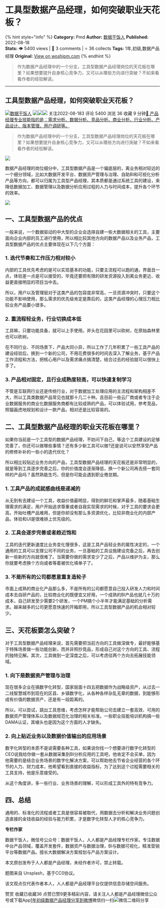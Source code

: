 # 工具型数据产品经理，如何突破职业天花板？
{% hint style="info" %}
**Category:** Pmd
**Author:** [数据干饭人](https://www.woshipm.com/u/850132)
**Published:** 2022-08-18  
**Stats:** 👁️ 5400 views | 💬 3 comments | ⭐ 36 collects
**Tags:** 1年,初级,数据产品经理
**Original:** [View on woshipm.com](https://www.woshipm.com/pmd/5568803.html)
{% endhint %}
> 作为数据产品经理中的一个分支，工具型数据产品经理岗位的天花板在哪里？如果想要提升自身核心竞争力，又可以从哪些方向进行突破？不如来看看作者的经验解读。

---

## 工具型数据产品经理，如何突破职业天花板？

[![](https://image.woshipm.com/wp-files/2021/09/cOGve0gK4PPmNSNMsXSG.jpg!/both/72x72)](https://www.woshipm.com/u/850132)[数据干饭人](https://www.woshipm.com/u/850132) ![](https://static.woshipm.com/tag/1121_1@2x.png)![](https://static.woshipm.com/tag/2103_1@2x.png)![](https://static.woshipm.com/tag/2104_1@2x.png) 关注2022-08-183 评论 5400 浏览 36 收藏 9 分钟[🔗 产品经理专业技能指的是：需求分析、数据分析、竞品分析、商业分析、行业分析、产品设计、版本管理、用户调研等。](https://ke.qidianla.com/courses/90pm)

> 作为数据产品经理中的一个分支，工具型数据产品经理岗位的天花板在哪里？如果想要提升自身核心竞争力，又可以从哪些方向进行突破？不如来看看作者的经验解读。

![](https://image.woshipm.com/wp-files/2022/08/DUQSel9xnykRNXH54RR9.jpg)

数据产品经理的岗位细分中，工具型数据产品是一个偏底层的，离业务相对较远的一个细分领域，比如大数据开发平台、数据资产管理与治理、自助BI和可视化分析产品等方向，都可以归属为工具型产品经理，其本质都是通过系统工具的建设，来降低数据加工、数据管理以及数据分析应用过程的人力与时间成本，提升各个环节的效率。

![](https://image.woshipm.com/wp-files/2022/08/hqVl1uDIQDB6qKEdJCWU.png)

## 一、工具型数据产品的优点

一般来说，一个数据驱动的中大型的企业会选择自建一些大数据相关的工具，主要面向企业内部的员工进行使用，所以相比较其他方向的数据产品以及业务产品，工具型数据产品的优点主要体现在以下几个方面：

### 1\. 迭代节奏和工作压力相对较小

内部的工具优先考虑的是可以实现基本的功能，只要主流程可以跑的通，界面丑一点，体验差一点是可以接受的，毕竟还要把有限的研发资源投入到离业务更近、收益更直接明显的项目当中去。

所以，用户以及管理层对于这类产品的包容度非常高，一旦资源冲突时，只要这个功能不影响使用，那么需求的优先级肯定是靠后的，这类产品经理的心理压力相比较业务产品要小很多。

### 2\. 重流程轻业务，行业切换成本低

工具嘛，只要功能具备，就可以上手使用。斧头在花园里可以砍树，在原始森林里也可以砍树。

在不同行业、不同场景下，产品大同小异，所以工作了几年积累了一些工具产品的建设经验后，换到一个新的公司，不用花费很多的时间去深入了解业务，基于产品工作流程和方法，把核心用户以及需求痛点搞清楚，结合过去的经验就可以很快上手了。

### 3\. 产品相对固定，且行业成熟度较高，可以快速复制学习

不管是互联网行业还是传统行业，对于数据加工处理应用的主流程和架构相差不大，所以工具类数据产品常见也就那十几二十种。且目前一些云厂商或者专注于企业数据服务的商业化数据服务商都有比较成熟的产品，可以体验试用，参考竞品，照猫画虎地规划和设计一款产品，相对还是比较容易的。

## 二、工具型数据产品经理的职业天花板在哪里？

如果你当前是一个工具型的数据产品经理，不妨问下自己，等这个工具建设的足够完善了，你还可以做哪些事情？还有多少新工具可以做?还是说可以安然享受产品的修修补补的一些小的迭代优化？

所以相比较贴近业务方向的产品，工具型数据产品经理的天花板还是非常明显的，就是等到工具逐步完善之后，你的价值度会逐渐降低，换一个新公司再去搭一套同样的产品吗？虽然熟能生巧，但是你可能会遇到职业倦怠期。

### 1\. 工具产品的成就感曲线是递减的

从无到有去建设一个工具，收益价值最明显，得到的鲜花和掌声最多，随着基础生理需求的满足，用户开始追求尊重或者自我实现需求的时候，对于工具的要求会更高，开始吐槽产品难用，但是你却没有那么多资源优化，比较非商业化的内部产品，体验和UI是很难排上优先级的。

### 2\. 工具会逐步完善或者趋近饱和

工具的迭代更新速度比业务变化慢很多，这是工具产品轻业务的属性决定的，一个通用的工具可以支撑公司不同的业务，一旦基础的工具设施建设完备之后，再去创新一些新的方向就很难了。当需要你做的需求变少了之后，产品以维护为主，那么你就要考虑换个方向或者等着被优化填单子了。

### 3\. 不是所有的公司都愿意重复造轮子

市面上成熟的商业化产品那么多，不是所有的公司都愿意自己投入研发人力和时间成本去自研产品的，比较商业化的既便宜又好用，一个成熟的BI产品也就几十万的成本，自己研发至少需要2个研发，一个PM搞个小半年才能满足基础的分析需求。越来越多的公司更愿意快速的开箱即用，所以工具型数据产品的机会相对较少。

## 三、天花板要怎么突破？

对于工具型数据产品经理来说，首先需要把当前方向的工具做深做专，最好能够基于特殊场景做一些功能创新，而并非照抄竞品，形成自己对这个方向的工具、流程的独特见解。其次，工具做到一定深度之后，可以考虑往两个方向去拓展技能领域。

### 1\. 向下是数据资产管理与治理

现在很多企业在搞数字化转型，国家层面十四五把数据作为战略级资产，从过去一二线智慧城市到现在的区县、乡镇数字化，从各种各样杂乱无章的数据，到能够形成有价值的数据资产，还是有一段距离的。

所以，可以尝试，跳出工具思维，考虑怎样才能帮助公司去建立一套高效、可用的数据资产管理体系以及数据规范化治理的相关标准。一些职业技能培训机构搞一些DAMA认证，其噱头也是因为这个方面的人才缺失。

### 2\. 向上贴近业务以及数据价值输出的应用场景

数字化转型的本质不是说需要各种工具，如果说你找一个想要进行数字化转型的CEO说我给你做一套从数据采集到BI分析应用的工具吧，他肯定不会买单，因为他需要的是结合业务场景的数字化解决方案，可以帮助他去节省企业经营的各个环节的人力、财力成本，他希望看到直接的收益指标，为了达到这个过程需要相关的工具支持，他是乐意接受的。

从这个角度讲，多一些行业、业务场景的理解，可以形成工具外的特有竞争力。

## 四、总结

通用的、标准化的流程或者工具是很容易被取代，用数据去分析和解决业务问题创造直接的金钱收益的经验与能力积累，才是数字化转型人才的核心竞争力。

**专栏作家**

数据干饭人，微信号公众号：数据干饭人，人人都是产品经理专栏作家。专注数据中台产品领域，覆盖开发套件，数据资产与数据治理，BI与数据可视化，精准营销平台等数据产品。擅长大数据解决方案规划与产品方案设计。

本文原创发布于人人都是产品经理，未经作者许可，禁止转载。

题图来自 Unsplash，基于CC0协议。

该文观点仅代表作者本人，人人都是产品经理平台仅提供信息存储空间服务。

赞赏 收藏已收藏36 点赞已赞9更多精彩内容，请关注人人都是产品经理微信公众号或下载App[1年](https://www.woshipm.com/tag/1%e5%b9%b4)[初级](https://www.woshipm.com/tag/%e5%88%9d%e7%ba%a7)[数据产品经理](https://www.woshipm.com/tag/%e6%95%b0%e6%8d%ae%e4%ba%a7%e5%93%81%e7%bb%8f%e7%90%86)[分享到微博](https://service.weibo.com/share/share.php?appkey=2775287854&title=工具型数据产品经理，如何突破职业天花板？&url=https://www.woshipm.com/pmd/5568803.html&pic=https://image.woshipm.com/wp-files/2022/08/DUQSel9xnykRNXH54RR9.jpg)微信扫一扫![微信二维码](https://api.pwmqr.com/qrcode/create/?url=https://www.woshipm.com/pmd/5568803.html)分享